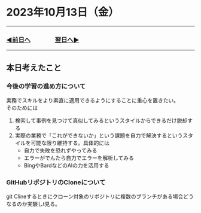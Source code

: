 # 2023年10月13日（金）

---

### [◀️前日へ](https://github.com/yuasys/chatty-journal/blob/main/2023/10/2023-10-12.md)&emsp;&emsp;&emsp;&emsp;[翌日へ▶️](https://github.com/yuasys/chatty-journal/blob/main/2023/10/2023-10-14.md)

---

## 本日考えたこと

### 今後の学習の進め方について

実務でスキルをより素直に適用できるようにすることに重心を置きたい。  
そのためには

1. 検索して事例を見つけて真似してみるというスタイルからできるだけ脱却する
2. 実際の業務で「これができないか」という課題を自力で解決するというスタイルを可能な限り維持する。具体的には
   - 自力で失敗を恐れずやってみる
   - エラーがでんたら自力でエラーを解析してみる
   - BingやBardなどのAIの力を活用する

### GitHubリポジトリのCloneについて

git Clineするときにクローン対象のリポジトリに複数のブランチがある場合どうなるのか実験しt見る。
